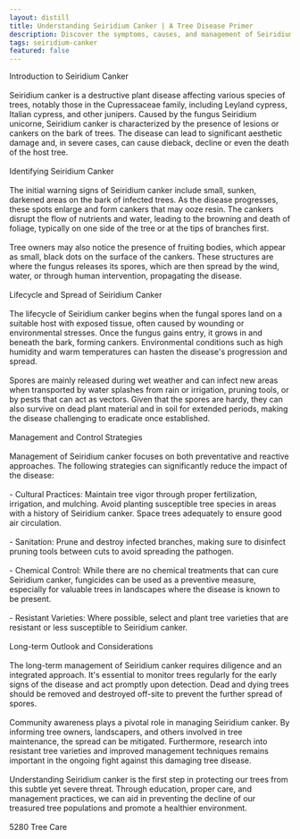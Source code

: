 ```yaml
---
layout: distill
title: Understanding Seiridium Canker | A Tree Disease Primer
description: Discover the symptoms, causes, and management of Seiridium canker, a common tree disease.
tags: seiridium-canker
featured: false
---
```


Introduction to Seiridium Canker<br /><br />Seiridium canker is a destructive plant disease affecting various species of trees, notably those in the Cupressaceae family, including Leyland cypress, Italian cypress, and other junipers. Caused by the fungus Seiridium unicorne, Seiridium canker is characterized by the presence of lesions or cankers on the bark of trees. The disease can lead to significant aesthetic damage and, in severe cases, can cause dieback, decline or even the death of the host tree.<br /><br />Identifying Seiridium Canker<br /><br />The initial warning signs of Seiridium canker include small, sunken, darkened areas on the bark of infected trees. As the disease progresses, these spots enlarge and form cankers that may ooze resin. The cankers disrupt the flow of nutrients and water, leading to the browning and death of foliage, typically on one side of the tree or at the tips of branches first.<br /><br />Tree owners may also notice the presence of fruiting bodies, which appear as small, black dots on the surface of the cankers. These structures are where the fungus releases its spores, which are then spread by the wind, water, or through human intervention, propagating the disease.<br /><br />Lifecycle and Spread of Seiridium Canker<br /><br />The lifecycle of Seiridium canker begins when the fungal spores land on a suitable host with exposed tissue, often caused by wounding or environmental stresses. Once the fungus gains entry, it grows in and beneath the bark, forming cankers. Environmental conditions such as high humidity and warm temperatures can hasten the disease's progression and spread.<br /><br />Spores are mainly released during wet weather and can infect new areas when transported by water splashes from rain or irrigation, pruning tools, or by pests that can act as vectors. Given that the spores are hardy, they can also survive on dead plant material and in soil for extended periods, making the disease challenging to eradicate once established.<br /><br />Management and Control Strategies<br /><br />Management of Seiridium canker focuses on both preventative and reactive approaches. The following strategies can significantly reduce the impact of the disease:<br /><br />- Cultural Practices: Maintain tree vigor through proper fertilization, irrigation, and mulching. Avoid planting susceptible tree species in areas with a history of Seiridium canker. Space trees adequately to ensure good air circulation.<br /><br />- Sanitation: Prune and destroy infected branches, making sure to disinfect pruning tools between cuts to avoid spreading the pathogen.<br /><br />- Chemical Control: While there are no chemical treatments that can cure Seiridium canker, fungicides can be used as a preventive measure, especially for valuable trees in landscapes where the disease is known to be present.<br /><br />- Resistant Varieties: Where possible, select and plant tree varieties that are resistant or less susceptible to Seiridium canker.<br /><br />Long-term Outlook and Considerations<br /><br />The long-term management of Seiridium canker requires diligence and an integrated approach. It's essential to monitor trees regularly for the early signs of the disease and act promptly upon detection. Dead and dying trees should be removed and destroyed off-site to prevent the further spread of spores.<br /><br />Community awareness plays a pivotal role in managing Seiridium canker. By informing tree owners, landscapers, and others involved in tree maintenance, the spread can be mitigated. Furthermore, research into resistant tree varieties and improved management techniques remains important in the ongoing fight against this damaging tree disease.<br /><br />Understanding Seiridium canker is the first step in protecting our trees from this subtle yet severe threat. Through education, proper care, and management practices, we can aid in preventing the decline of our treasured tree populations and promote a healthier environment.<br /><br />5280 Tree Care
